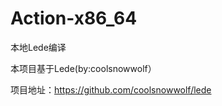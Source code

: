 # Action-x86_64
本地Lede编译  

本项目基于Lede(by:coolsnowwolf）  

项目地址：https://github.com/coolsnowwolf/lede  

